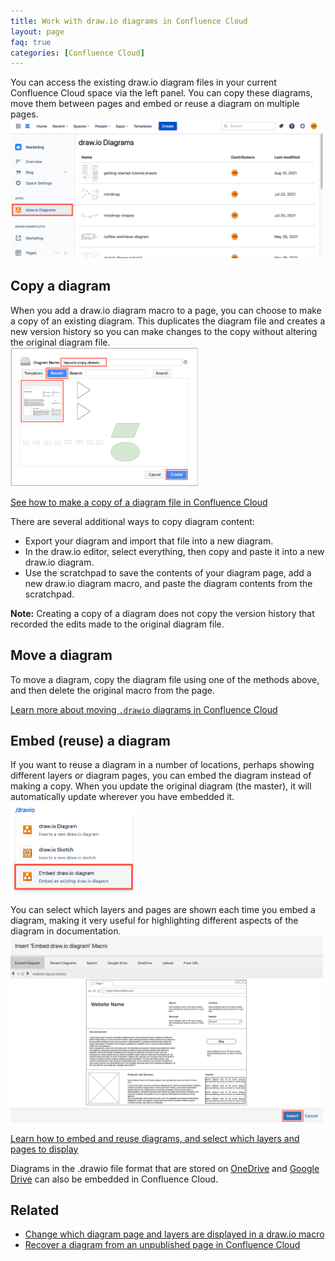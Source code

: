 ```yaml
---
title: Work with draw.io diagrams in Confluence Cloud
layout: page
faq: true
categories: [Confluence Cloud]
---
```


You can access the existing draw.io diagram files in your current Confluence Cloud space via the left panel. You can copy these diagrams, move them between pages and embed or reuse a diagram on multiple pages.
<br /><img src="/assets/img/blog/confluence-cloud-list-drawio-diagrams.png" style="width=100%;max-width:500px;height:auto;" alt="See all of the draw.io diagram in your Confluence Cloud space via the left panel">

## Copy a diagram

When you add a draw.io diagram macro to a page, you can choose to make a copy of an existing diagram. This duplicates the diagram file and creates a new version history so you can make changes to the copy without altering the original diagram file.
<br /><img src="/assets/img/blog/copy-diagram-example.png" style="width=100%;max-width:300px;height:auto;" alt="Select a diagram from the Recent tab, add a new diagram name and click Create to copy a draw.io diagram in Confluence Cloud">

[See how to make a copy of a diagram file in Confluence Cloud](/doc/faq/confluence-cloud-copy-diagram.html)

There are several additional ways to copy diagram content: 
- Export your diagram and import that file into a new diagram.
- In the draw.io editor, select everything, then copy and paste it into a new draw.io diagram.
- Use the scratchpad to save the contents of your diagram page, add a new draw.io diagram macro, and paste the diagram contents from the scratchpad.

**Note:** Creating a copy of a diagram does not copy the version history that recorded the edits made to the original diagram file.

## Move a diagram 

To move a diagram, copy the diagram file using one of the methods above, and then delete the original macro from the page. 

[Learn more about moving ``.drawio`` diagrams in Confluence Cloud](/doc/faq/confluence-cloud-move-diagram.html)

## Embed (reuse) a diagram 

If you want to reuse a diagram in a number of locations, perhaps showing different layers or diagram pages, you can embed the diagram instead of making a copy. When you update the original diagram (the master), it will automatically update wherever you have embedded it.
<br /><img src="/assets/img/blog/embed-diagram-macro-cloud.png" style="width=100%;max-width:200px;height:auto;" alt="Add the _Embed draw.io diagram_ macro to a Confluence Cloud page">

You can select which layers and pages are shown each time you embed a diagram, making it very useful for highlighting different aspects of the diagram in documentation. 
<br /><img src="/assets/img/blog/preview-embed-diagram-confluence-cloud.png" style="width=100%;max-width:500px;height:auto;" alt="Preview the diagram before embedded it in a Confluence Cloud page">

[Learn how to embed and reuse diagrams, and select which layers and pages to display](/doc/faq/confluence-cloud-embed-diagram.html)

Diagrams in the .drawio file format that are stored on [OneDrive](/doc/faq/embed-diagram-onedrive-confluence-cloud.md) and [Google Drive](/doc/faq/embed-diagram-googledrive-confluence-cloud.md) can also be embedded in Confluence Cloud.

## Related

* [Change which diagram page and layers are displayed in a draw.io macro](/doc/faq/confluence-cloud-viewer-change-page-layers.html)
* [Recover a diagram from an unpublished page in Confluence Cloud](/doc/faq/confluence-cloud-recover-diagram-draft-page.html)